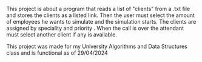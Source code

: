 This project is about a program that reads a list of "clients" from a .txt file and stores the clients as a listed link. Then the user must select the amount of employees he wants to simulate and the simulation starts.
The clients are assigned by speciality and priority .
When the call is over the attendant must select another client if any is available.

This project was made for my University Algorithms and Data Structures class and is functional as of 29/04/2024
